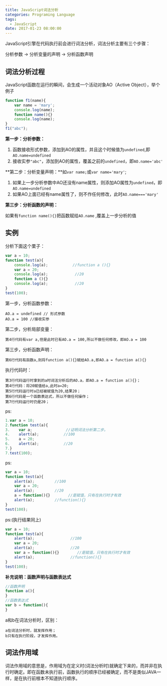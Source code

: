 ```yaml
---
title: JavaScript词法分析
categories: Programing Language
tags:
  - JavaScript 
date: 2017-01-23 08:00:00
---
```


JavaScript引擎在代码执行前会进行词法分析，词法分析主要有三个步骤：

分析参数 -> 分析变量的声明 -> 分析函数声明



## 词法分析过程

JavaScript函数在运行的瞬间，会生成一个活动对象AO（Active Object），举个例子

```javascript
function f1(name){
	var name = 'mary';
    console.log(name);
    function name(){}
    console.log(name);
}
f1("abc");
```

**第一步：分析参数：**

1. 函数接收形式参数，添加到AO的属性，并且这个时候值为`undefined`,即`AO.name=undefined`
2. 接收实参`"abc"`，添加到AO的属性，覆盖之前的`undefined`，即`AO.name='abc'`

**第二步：分析变量声明：**如`var name;`或`var name='mary'`;

1. 如果上一步分析参数中AO还没有name属性，则添加AO属性为`undefined`，即`AO.name=undefined`
2. 如果AO上面已经有name属性了，则不作任何修改，此时`AO.name==='mary'`

**第三步：分析函数的声明：**

如果有`function name(){}`把函数赋给`AO.name` ,覆盖上一步分析的值

## 实例

分析下面这个栗子：

```javascript
var a = 10;
function test(a){
	console.log(a);           //function a (){}
    var a = 20;
    console.log(a);            //20
    function a (){}
    console.log(a);            //20
}
test(100);
```

第一步，分析函数参数：

```pseudocode
AO.a = undefined // 形式参数
AO.a = 100 //接收实参
```

第二步，分析局部变量：

```pseudocode
第4行代码有var a,但是此时已有AO.a = 100,所以不做任何修改，即AO.a = 100
```

第三步，分析函数声明：

```pseudocode
第6行代码有函数a,则将function a(){}赋给AO.a,即AO.a = function a(){}
```

执行代码时：

```pseudocode
第3行代码运行时拿到的a时词法分析后的AO.a，即AO.a = function a(){}；
第4行代码：将20赋值给a,此时a=20;
第5行代码运行时a已经被赋值为20,结果20；
第6行代码是一个函数表达式，所以不做任何操作；
第7行代码运行时仍是20；
```

ps:

```javascript
1.var a = 10;
2.function test(a){
3.    var a;               //证明词法分析第二步。
4.    alert(a);           //100
5.    a = 20;
6.    alert(a);           //20
7.}
7.test(100);
```

ps:

```javascript
var a = 10;
function test(a){
    alert(a);         //100
    var a = 20;
    alert(a);         //20
    a = function(){}        //是赋值，只有在执行时才有效
    alert(a);         //function(){}
}
test(100);
```

ps:(执行结果同上)

```javascript
var a = 10;
function test(a){
    alert(a);                //100
    var a = 20;
    alert(a);                //20
    var a = function(){}        //是赋值，只有在执行时才有效
    alert(a);                //function(){}
}
test(100);
```

**补充说明：函数声明与函数表达式**

```javascript
//函数声明
function a(){
}
//函数表达式
var b = function(){
}
```

a和b在词法分析时，区别：

```pseudocode
a在词法分析时，就发挥作用；
b只有在执行阶段，才发挥作用。
```



## 词法作用域

词法作用域的意思是，作用域为在定义时(词法分析时)就确定下来的，而并非在执行时确定。即在函数未执行前，函数执行的顺序已经被确定，而不是类似JAVA一样，是在执行前根本不知道执行顺序。